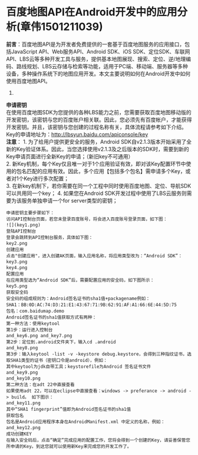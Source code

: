 # 百度地图API在Android开发中的应用分析(章伟1501211039)
**前言**：百度地图API是为开发者免费提供的一套基于百度地图服务的应用接口，包括JavaScript API、Web服务API、Android SDK、iOS SDK、定位SDK、车联网API、LBS云等多种开发工具与服务，提供基本地图展现、搜索、定位、逆/地理编码、路线规划、LBS云存储与检索等功能，适用于PC端、移动端、服务器等多种设备，多种操作系统下的地图应用开发。本文主要说明如何在Android开发中如何使用百度地图API。

1. 
**申请密钥**   
在使用百度地图SDK为您提供的各种LBS能力之前，您需要获取百度地图移动版的开发密钥，该密钥与您的百度账户相关联。因此，您必须先有百度帐户，才能获得开发密钥。并且，该密钥与您创建的过程名称有关，具体流程请参考如下介绍。   
Key的申请地址为：http://lbsyun.baidu.com/apiconsole/key    
**注意**：
    1. 为了给用户提供更安全的服务，Android SDK自v2.1.3版本开始采用了全新的Key验证体系。因此，当您选择使用v2.1.3及之后版本的SDK时，需要到新的Key申请页面进行全新Key的申请；（新旧key不可通用）   
    2. 新Key机制，每个Key仅且唯一对于1个应用验证有效，即对该Key配置环节中使用的包名匹配的应用有效。因此，多个应用【包括多个包名】需申请多个Key，或者对1个Key进行多次配置；   
    3. 在新key机制下，若你需要在同一个工程中同时使用百度地图、定位、导航SDK可以共用同一个key；
    4. 如果您在Android SDK开发过程中使用了LBS云服务则需要为该服务单独申请一个for server类型的密钥； 

    申请密钥主要步骤如下：   
    访问API控制台页面，若您未登录百度账号，将会进入百度账号登录页面，如下图：
    ![](key1.png)
    登陆API控制台
    登录会跳转到API控制台服务，具体如下图：
    key2.png
    创建应用
    点击"创建应用"，进入创建AK页面，输入应用名称，将应用类型改为：“Android SDK”：
    key3.png
    key4.png
    配置应用
    在应用类型选为“Android SDK”后，需要配置应用的安全码，如下图所示：
    key5.png
    获取安全码
    安全码的组成规则为：Android签名证书的sha1值+packagename例如：
    SHA1：BB:0D:AC:74:D3:21:E1:43:67:71:9B:62:91:AF:A1:66:6E:44:5D:75
    包名：com.baidumap.demo
    Android签名证书的sha1值获取方式有两种：
    第一种方法：使用keytool
    第1步：运行进入控制台
    and_key6.png and_key7.png
    第2步：定位到.android文件夹下，输入cd .android
    and_key8.png
    第3步：输入keytool -list -v -keystore debug.keystore，会得到三种指纹证书，选取SHA1类型的证书（密钥口令是android），例如：
    其中keytool为jdk自带工具；keystorefile为Android 签名证书文件
    and_key9.png
    and_key10.png
    第二种方法：在adt 22中直接查看
    如果使用adt 22，可以在eclipse中直接查看：windows -> preferance -> android -> build。 如下图示：
    and_key11.png
    其中“SHA1 fingerprint”值即为Android签名证书的sha1值
    获取包名
    包名是Android应用程序本身在AndroidManifest.xml 中定义的名称，例如：
    and_key12.png
    成功创建KEY
    在输入安全码后，点击“确定”完成应用的配置工作，您将会得到一个创建的Key，请妥善保管您所申请的Key。到这您就可以使用新Key来完成您的开发工作了。
    